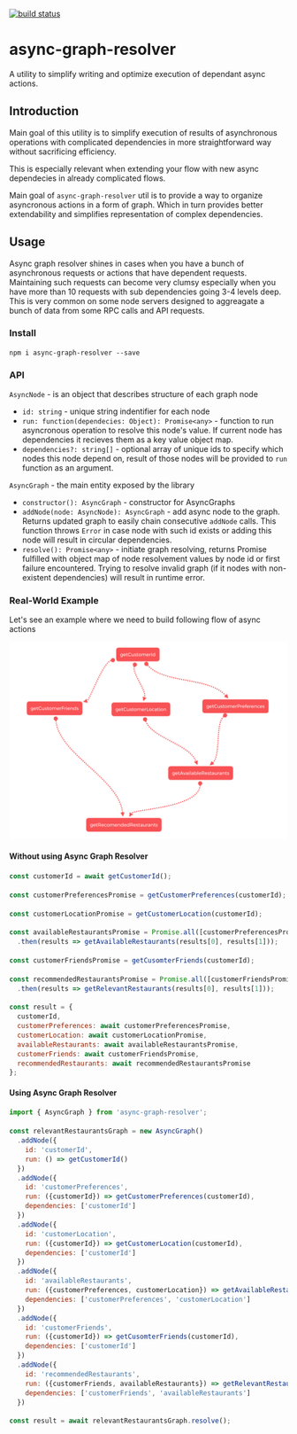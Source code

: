<a href="https://travis-ci.org/wix-incubator/async-graph-resolver"><img src="https://travis-ci.org/wix-incubator/async-graph-resolver.svg?branch=master" alt="build status"></a>

# async-graph-resolver
A utility to simplify writing and optimize execution of dependant async actions.

## Introduction

Main goal of this utility is to simplify execution of results of asynchronous operations with complicated dependencies in more straightforward way without sacrificing efficiency.

This is especially relevant when extending your flow with new async dependecies in already complicated flows.

Main goal of `async-graph-resolver` util is to provide a way to organize asyncronous actions in a form of graph. Which in turn provides better extendability and simplifies representation of complex dependencies.

## Usage

Async graph resolver shines in cases when you have a bunch of asynchronous requests or actions that have dependent requests. Maintaining such requests can become very clumsy especially when you have more than 10 requests with sub dependencies going 3-4 levels deep. This is very common on some node servers designed to aggreagate a bunch of data from some RPC calls and API requests.

### Install

```
npm i async-graph-resolver --save
```

### API

`AsyncNode` - is an object that describes structure of each graph node
- `id: string` - unique string indentifier for each node
- `run: function(dependecies: Object): Promise<any>` - function to run asyncronous operation to resolve this node's value. If current node has dependencies it recieves them as a key value object map.
- `dependencies?: string[]` - optional array of unique ids to specify which nodes this node depend on, result of those nodes will be provided to `run` function as an argument.

`AsyncGraph` - the main entity exposed by the library
- `constructor(): AsyncGraph` - constructor for AsyncGraphs
- `addNode(node: AsyncNode): AsyncGraph` - add async node to the graph. Returns updated graph to easily chain consecutive `addNode` calls. This function throws `Error` in case node with such id exists or adding this node will result in circular dependencies.
- `resolve(): Promise<any>` - initiate graph resolving, returns Promise fulfilled with object map of node resolvement values by node id or first failure encountered. Trying to resolve invalid graph (if it nodes with non-existent dependencies) will result in runtime error.

### Real-World Example
Let's see an example where we need to build following flow of async actions

![](assets/graph.png)

#### Without using Async Graph Resolver
```javascript
const customerId = await getCustomerId();

const customerPreferencesPromise = getCustomerPreferences(customerId);

const customerLocationPromise = getCustomerLocation(customerId);

const availableRestaurantsPromise = Promise.all([customerPreferencesPromise, customerLocationPromise])
  .then(results => getAvailableRestaurants(results[0], results[1]));

const customerFriendsPromise = getCusomterFriends(customerId);

const recommendedRestaurantsPromise = Promise.all([customerFriendsPromise, availableRestaurantsPromise])
  .then(results => getRelevantRestaurants(results[0], results[1]));

const result = {
  customerId,
  customerPreferences: await customerPreferencesPromise,
  customerLocation: await customerLocationPromise,
  availableRestaurants: await availableRestaurantsPromise,
  customerFriends: await customerFriendsPromise,
  recommendedRestaurants: await recommendedRestaurantsPromise
};
```

#### Using Async Graph Resolver
```javascript
import { AsyncGraph } from 'async-graph-resolver';

const relevantRestaurantsGraph = new AsyncGraph()
  .addNode({
    id: 'customerId',
    run: () => getCustomerId()
  })
  .addNode({
    id: 'customerPreferences',
    run: ({customerId}) => getCustomerPreferences(customerId),
    dependencies: ['customerId']
  })
  .addNode({
    id: 'customerLocation',
    run: ({customerId}) => getCustomerLocation(customerId),
    dependencies: ['customerId']
  })
  .addNode({
    id: 'availableRestaurants',
    run: ({customerPreferences, customerLocation}) => getAvailableRestaurants(customerPreferences, customerLocation),
    dependencies: ['customerPreferences', 'customerLocation']
  })
  .addNode({
    id: 'customerFriends',
    run: ({customerId}) => getCusomterFriends(customerId),
    dependencies: ['customerId']
  })
  .addNode({
    id: 'recommendedRestaurants',
    run: ({customerFriends, availableRestaurants}) => getRelevantRestaurants(customerFriends, availableRestaurants),
    dependencies: ['customerFriends', 'availableRestaurants']
  })

const result = await relevantRestaurantsGraph.resolve();
```
